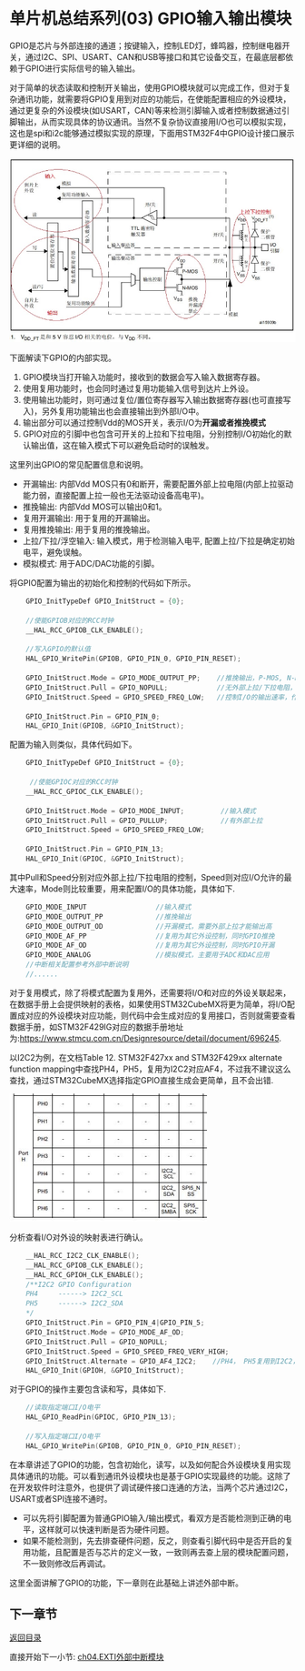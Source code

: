 # 单片机总结系列(03) GPIO输入输出模块

GPIO是芯片与外部连接的通道；按键输入，控制LED灯，蜂鸣器，控制继电器开关，通过I2C、SPI、USART、CAN和USB等接口和其它设备交互，在最底层都依赖于GPIO进行实际信号的输入输出。

对于简单的状态读取和控制开关输出，使用GPIO模块就可以完成工作，但对于复杂通讯功能，就需要将GPIO复用到对应的功能后，在使能配置相应的外设模块，通过更复杂的外设模块(如USART，CAN)等来检测引脚输入或者控制数据通过引脚输出，从而实现具体的协议通讯。当然不复杂协议直接用I/O也可以模拟实现，这也是spi和i2c能够通过模拟实现的原理，下面用STM32F4中GPIO设计接口展示更详细的说明。

![image](image/03_01_gpio.png#pic_center)

下面解读下GPIO的内部实现。

1. GPIO模块当打开输入功能时，接收到的数据会写入输入数据寄存器。
2. 使用复用功能时，也会同时通过复用功能输入信号到达片上外设。
3. 使用输出功能时，则可通过复位/置位寄存器写入输出数据寄存器(也可直接写入)，另外复用功能输出也会直接输出到外部I/O中。
4. 输出部分可以通过控制Vdd的MOS开关，表示I/O为**开漏或者推挽模式**
5. GPIO对应的引脚中也包含可开关的上拉和下拉电阻，分别控制I/O初始化的默认输出值，这在输入模式下可以避免启动时的误触发。

这里列出GPIO的常见配置信息和说明。

- 开漏输出: 内部Vdd MOS只有0和断开，需要配置外部上拉电阻(内部上拉驱动能力弱，直接配置上拉一般也无法驱动设备高电平)。
- 推挽输出: 内部Vdd MOS可以输出0和1。
- 复用开漏输出: 用于复用的开漏输出。
- 复用推挽输出: 用于复用的推挽输出。
- 上拉/下拉/浮空输入: 输入模式，用于检测输入电平, 配置上拉/下拉是确定初始电平，避免误触。
- 模拟模式: 用于ADC/DAC功能的引脚。

将GPIO配置为输出的初始化和控制的代码如下所示。

```c
    GPIO_InitTypeDef GPIO_InitStruct = {0};

    //使能GPIOB对应的RCC时钟
    __HAL_RCC_GPIOB_CLK_ENABLE();

    //写入GPIO的默认值
    HAL_GPIO_WritePin(GPIOB, GPIO_PIN_0, GPIO_PIN_RESET);

    GPIO_InitStruct.Mode = GPIO_MODE_OUTPUT_PP;    //推挽输出，P-MOS, N-MOS都支持控制
    GPIO_InitStruct.Pull = GPIO_NOPULL;            //无外部上拉/下拉电阻，关闭PULL
    GPIO_InitStruct.Speed = GPIO_SPEED_FREQ_LOW;   //控制I/O的输出速率，作为普通I/O时影响不大，复用为通讯I/O时需要考虑。

    GPIO_InitStruct.Pin = GPIO_PIN_0;
    HAL_GPIO_Init(GPIOB, &GPIO_InitStruct);
```

配置为输入则类似，具体代码如下。

```c
    GPIO_InitTypeDef GPIO_InitStruct = {0};

     //使能GPIOC对应的RCC时钟
    __HAL_RCC_GPIOC_CLK_ENABLE();
    
    GPIO_InitStruct.Mode = GPIO_MODE_INPUT;         //输入模式
    GPIO_InitStruct.Pull = GPIO_PULLUP;             //有外部上拉
    GPIO_InitStruct.Speed = GPIO_SPEED_FREQ_LOW;   
    
    GPIO_InitStruct.Pin = GPIO_PIN_13;
    HAL_GPIO_Init(GPIOC, &GPIO_InitStruct);
```

其中Pull和Speed分别对应外部上拉/下拉电阻的控制，Speed则对应I/O允许的最大速率，Mode则比较重要，用来配置I/O的具体功能，具体如下.

```c
    GPIO_MODE_INPUT                 //输入模式
    GPIO_MODE_OUTPUT_PP             //推挽输出
    GPIO_MODE_OUTPUT_OD             //开漏模式，需要外部上拉才能输出高
    GPIO_MODE_AF_PP                 //复用为其它外设控制，同时GPIO推挽
    GPIO_MODE_AF_OD                 //复用为其它外设控制，同时GPIO开漏
    GPIO_MODE_ANALOG                //模拟模式，主要用于ADC和DAC应用
    //中断相关配置参考外部中断说明
    //......
```

对于复用模式，除了将模式配置为复用外，还需要将I/O和对应的外设关联起来，在数据手册上会提供映射的表格，如果使用STM32CubeMX将更为简单，将I/O配置成对应的外设模块对应功能，则代码中会生成对应的复用接口，否则就需要查看数据手册，如STM32F429IG对应的数据手册地址为:<https://www.stmcu.com.cn/Designresource/detail/document/696245>.

以I2C2为例，在文档Table 12. STM32F427xx and STM32F429xx alternate function mapping中查找PH4，PH5，复用为I2C2对应AF4，不过我不建议这么查找，通过STM32CubeMX选择指定GPIO直接生成会更简单，且不会出错.

![image](image/03_02_gpio_af.png#pic_center)

分析查看I/O对外设的映射表进行确认。

```c
    __HAL_RCC_I2C2_CLK_ENABLE();
    __HAL_RCC_GPIOB_CLK_ENABLE();
    __HAL_RCC_GPIOH_CLK_ENABLE();
    /**I2C2 GPIO Configuration
    PH4     ------> I2C2_SCL
    PH5     ------> I2C2_SDA
    */
    GPIO_InitStruct.Pin = GPIO_PIN_4|GPIO_PIN_5;
    GPIO_InitStruct.Mode = GPIO_MODE_AF_OD;
    GPIO_InitStruct.Pull = GPIO_NOPULL;
    GPIO_InitStruct.Speed = GPIO_SPEED_FREQ_VERY_HIGH;
    GPIO_InitStruct.Alternate = GPIO_AF4_I2C2;    //PH4， PH5复用到I2C2， 使用AF4通道
    HAL_GPIO_Init(GPIOH, &GPIO_InitStruct);
```

对于GPIO的操作主要包含读和写，具体如下.

```c
    //读取指定端口I/O电平
    HAL_GPIO_ReadPin(GPIOC, GPIO_PIN_13);

    //写入指定端口I/O电平
    HAL_GPIO_WritePin(GPIOB, GPIO_PIN_0, GPIO_PIN_RESET);
```

在本章讲述了GPIO的功能，包含初始化，读写，以及如何配合外设模块复用实现具体通讯的功能。可以看到通讯外设模块也是基于GPIO实现最终的功能。这除了在开发软件时注意外，也提供了调试硬件接口连通的方法，当两个芯片通过I2C，USART或者SPI连接不通时。

- 可以先将引脚配置为普通GPIO输入/输出模式，看双方是否能检测到正确的电平，这样就可以快速判断是否为硬件问题。
- 如果不能检测到，先去排查硬件问题，反之，则查看引脚代码中是否开启的复用功能，且配置是否与芯片的定义一致，一致则再去查上层的模块配置问题，不一致则修改后再调试。

这里全面讲解了GPIO的功能，下一章则在此基础上讲述外部中断。

## 下一章节

[返回目录](./../README.md)

直接开始下一小节: [ch04.EXTI外部中断模块](./ch04.exti_interrupt.md)
